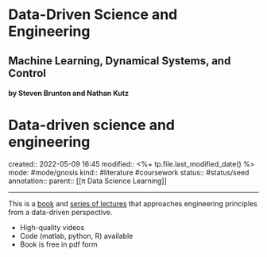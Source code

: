 # Data-Driven Science and Engineering
## Machine Learning, Dynamical Systems, and Control
#### by Steven Brunton and Nathan Kutz

# Data-driven science and engineering
created:: 2022-05-09 16:45
modified:: <%+ tp.file.last_modified_date() %>
mode: #mode/gnosis
kind:: #literature #coursework 
status:: #status/seed
annotation:: 
parent:: [[π Data Science Learning]]
***


This is a [book](http://databookuw.com/databook.pdf) and [series of lectures](http://databookuw.com/) that approaches engineering principles from a data-driven perspective. 

* High-quality videos
* Code (matlab, python, R) available
* Book is free in pdf form
